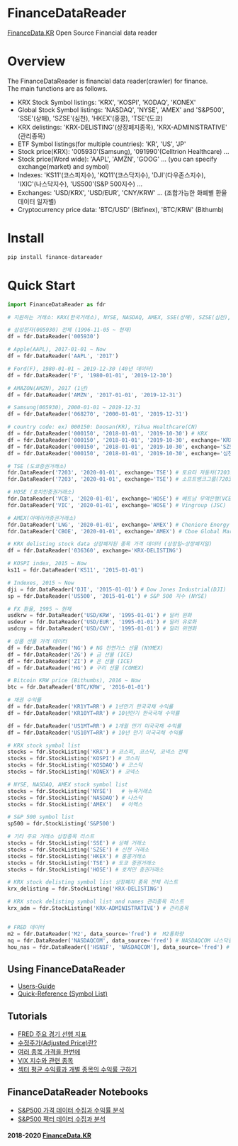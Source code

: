# FinanceDataReader
[FinanceData.KR](FinanceData.KR) Open Source Financial data reader

# Overview
The FinanceDataReader is financial data reader(crawler) for finance. <br>
The main functions are as follows.

* KRX Stock Symbol listings: 'KRX', 'KOSPI', 'KODAQ', 'KONEX'
* Global Stock Symbol listings: 'NASDAQ', 'NYSE', 'AMEX' and 'S&P500', 'SSE'(상해), 'SZSE'(심천), 'HKEX'(홍콩), 'TSE'(도쿄)
* KRX delistings: 'KRX-DELISTING'(상장폐지종목), 'KRX-ADMINISTRATIVE' (관리종목)
* ETF Symbol listings(for multiple countries): 'KR', 'US', 'JP'
* Stock price(KRX): '005930'(Samsung), '091990'(Celltrion Healthcare) ...
* Stock price(Word wide): 'AAPL', 'AMZN', 'GOOG' ... (you can specify exchange(market) and symbol)
* Indexes: 'KS11'(코스피지수), 'KQ11'(코스닥지수), 'DJI'(다우존스지수), 'IXIC'(나스닥지수), 'US500'(S&P 500지수) ...
* Exchanges: 'USD/KRX', 'USD/EUR', 'CNY/KRW' ... (조합가능한 화폐별 환율 데이터 일자별)
* Cryptocurrency price data: 'BTC/USD' (Bitfinex), 'BTC/KRW' (Bithumb)

    
# Install

```bash
pip install finance-datareader
```

# Quick Start

```python
import FinanceDataReader as fdr

# 지원하는 거래소: KRX(한국거래소), NYSE, NASDAQ, AMEX, SSE(상해), SZSE(심천), HKEX(홍콩), TSE(도쿄)

# 삼성전자(005930) 전체 (1996-11-05 ~ 현재)
df = fdr.DataReader('005930')

# Apple(AAPL), 2017-01-01 ~ Now
df = fdr.DataReader('AAPL', '2017')

# Ford(F), 1980-01-01 ~ 2019-12-30 (40년 데이터)
df = fdr.DataReader('F', '1980-01-01', '2019-12-30')

# AMAZON(AMZN), 2017 (1년)
df = fdr.DataReader('AMZN', '2017-01-01', '2019-12-31')

# Samsung(005930), 2000-01-01 ~ 2019-12-31
df = fdr.DataReader('068270', '2000-01-01', '2019-12-31')

# country code: ex) 000150: Doosan(KR), Yihua Healthcare(CN)
df = fdr.DataReader('000150', '2018-01-01', '2019-10-30') # KRX
df = fdr.DataReader('000150', '2018-01-01', '2019-10-30', exchange='KRX') # KRX (위와 동일)
df = fdr.DataReader('000150', '2018-01-01', '2019-10-30', exchange='SZSE') # SZSE
df = fdr.DataReader('000150', '2018-01-01', '2019-10-30', exchange='심천') # SZSE

# TSE (도쿄증권거래소)
fdr.DataReader('7203', '2020-01-01', exchange='TSE') # 토요타 자동차(7203)
fdr.DataReader('7203', '2020-01-01', exchange='TSE') # 소프트뱅크그룹(7203)

# HOSE (호치민증권거래소)
fdr.DataReader('VCB', '2020-01-01', exchange='HOSE') # 베트남 무역은행(VCB)
fdr.DataReader('VIC', '2020-01-01', exchange='HOSE') # Vingroup (JSC)

# AMEX(아메리카증권거래소)
fdr.DataReader('LNG', '2020-01-01', exchange='AMEX') # Cheniere Energy (LNG)
fdr.DataReader('CBOE', '2020-01-01', exchange='AMEX') # Cboe Global Markets (CBOE)

# KRX delisting stock data 상장폐지된 종목 가격 데이터 (상장일~상장폐지일)
df = fdr.DataReader('036360', exchange='KRX-DELISTING')

# KOSPI index, 2015 ~ Now
ks11 = fdr.DataReader('KS11', '2015-01-01')

# Indexes, 2015 ~ Now
dji = fdr.DataReader('DJI', '2015-01-01') # Dow Jones Industrial(DJI)
sp = fdr.DataReader('US500', '2015-01-01') # S&P 500 지수 (NYSE)

# FX 환율, 1995 ~ 현재
usdkrw = fdr.DataReader('USD/KRW', '1995-01-01') # 달러 원화
usdeur = fdr.DataReader('USD/EUR', '1995-01-01') # 달러 유로화
usdcny = fdr.DataReader('USD/CNY', '1995-01-01') # 달러 위엔화

# 상품 선물 가격 데이터
df = fdr.DataReader('NG') # NG 천연가스 선물 (NYMEX)
df = fdr.DataReader('ZG') # 금 선물 (ICE)
df = fdr.DataReader('ZI') # 은 선물 (ICE)
df = fdr.DataReader('HG') # 구리 선물 (COMEX)

# Bitcoin KRW price (Bithumbs), 2016 ~ Now
btc = fdr.DataReader('BTC/KRW', '2016-01-01')

# 채권 수익률
df = fdr.DataReader('KR1YT=RR') # 1년만기 한국국채 수익률
df = fdr.DataReader('KR10YT=RR') # 10년만기 한국국채 수익률

df = fdr.DataReader('US1MT=RR') # 1개월 만기 미국국채 수익률
df = fdr.DataReader('US10YT=RR') # 10년 만기 미국국채 수익률

# KRX stock symbol list
stocks = fdr.StockListing('KRX') # 코스피, 코스닥, 코넥스 전체
stocks = fdr.StockListing('KOSPI') # 코스피
stocks = fdr.StockListing('KOSDAQ') # 코스닥
stocks = fdr.StockListing('KONEX') # 코넥스

# NYSE, NASDAQ, AMEX stock symbol list
stocks = fdr.StockListing('NYSE')   # 뉴욕거래소
stocks = fdr.StockListing('NASDAQ') # 나스닥
stocks = fdr.StockListing('AMEX')   # 아멕스

# S&P 500 symbol list
sp500 = fdr.StockListing('S&P500')

# 기타 주요 거래소 상장종목 리스트
stocks = fdr.StockListing('SSE') # 상해 거래소
stocks = fdr.StockListing('SZSE') # 신천 거래소
stocks = fdr.StockListing('HKEX') # 홍콩거래소
stocks = fdr.StockListing('TSE') # 도쿄 증권거래소
stocks = fdr.StockListing('HOSE') # 호치민 증권거래소

# KRX stock delisting symbol list 상장폐지 종목 전체 리스트
krx_delisting = fdr.StockListing('KRX-DELISTING')

# KRX stock delisting symbol list and names 관리종목 리스트
krx_adm = fdr.StockListing('KRX-ADMINISTRATIVE') # 관리종목


# FRED 데이터
m2 = fdr.DataReader('M2', data_source='fred') #  M2통화량
nq = fdr.DataReader('NASDAQCOM', data_source='fred') # NASDAQCOM 나스닥종합지수
hou_nas = fdr.DataReader(['HSN1F', 'NASDAQCOM'], data_source='fred') # HSN1F 주택판매지수, NASDAQCOM 나스닥종합지수 

```

## Using FinanceDataReader
* [Users-Guide](https://github.com/FinanceData/FinanceDataReader/wiki/Users-Guide)
* [Quick-Reference (Symbol List)](https://github.com/FinanceData/FinanceDataReader/wiki/Quick-Reference)

## Tutorials
* [FRED 주요 경기 선행 지표](https://nbviewer.jupyter.org/github/FinanceData/FinanceDataReader/blob/master/tutorial/FinanceDataReader%20Tutorial%20FRED%20%EA%B2%BD%EA%B8%B0%20%EC%84%A0%ED%96%89%20%EC%A7%80%ED%91%9C.ipynb)
* [수정주가(Adjusted Price)란?](https://nbviewer.jupyter.org/github/FinanceData/FinanceDataReader/blob/master/tutorial/FinanceDataReader%20Tutorial%20-%20%EC%88%98%EC%A0%95%EC%A3%BC%EA%B0%80.ipynb)
* [여러 종목 가격을 한번에](https://nbviewer.jupyter.org/github/FinanceData/FinanceDataReader/blob/master/tutorial/FinanceDataReader%20Tutorial%20-%20%EC%97%AC%EB%9F%AC%20%EC%A2%85%EB%AA%A9%EC%9D%98%20%EA%B0%80%EA%B2%A9%EC%9D%84%20%ED%95%9C%EB%B2%88%EC%97%90.ipynb)
* [VIX 지수와 관련 종목](https://nbviewer.jupyter.org/github/FinanceData/FinanceDataReader/blob/master/tutorial/FinanceDataReader%20Tutorial%20-%20VIX%20%EC%A7%80%EC%88%98%EC%99%80%20%EA%B4%80%EB%A0%A8%20%EC%A2%85%EB%AA%A9.ipynb)
* [섹터 평균 수익률과 개별 종목의 수익률 구하기](https://nbviewer.jupyter.org/github/FinanceData/FinanceDataReader/blob/master/tutorial/FinanceDataReader%20Tutorial%20-%20%EC%84%B9%ED%84%B0%20%ED%8F%89%EA%B7%A0%20%EC%88%98%EC%9D%B5%EB%A5%A0%EA%B3%BC%20%EA%B0%9C%EB%B3%84%20%EC%A2%85%EB%AA%A9%EC%9D%98%20%EC%88%98%EC%9D%B5%EB%A5%A0.ipynb)


## FinanceDataReader Notebooks
* [S&P500 가격 데이터 수집과 수익률 분석](https://nbviewer.jupyter.org/710b8f0a4bd9a8df91ae1be6c7e838b1) 
* [S&P500 팩터 데이터 수집과 분석](https://nbviewer.jupyter.org/35a1b0d5248bc9b09513e53be437ac42) 


#### 2018-2020 [FinanceData.KR](http://financedata.kr)
